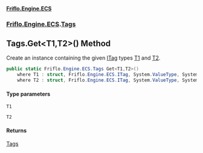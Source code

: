 #### [Friflo.Engine.ECS](index.md 'index')
### [Friflo.Engine.ECS](Friflo.Engine.ECS.md 'Friflo.Engine.ECS').[Tags](Tags.md 'Friflo.Engine.ECS.Tags')

## Tags.Get<T1,T2>() Method

Create an instance containing the given [ITag](ITag.md 'Friflo.Engine.ECS.ITag') types
[T1](Tags.Get_T1,T2_().md#Friflo.Engine.ECS.Tags.Get_T1,T2_().T1 'Friflo.Engine.ECS.Tags.Get<T1,T2>().T1') and [T2](Tags.Get_T1,T2_().md#Friflo.Engine.ECS.Tags.Get_T1,T2_().T2 'Friflo.Engine.ECS.Tags.Get<T1,T2>().T2').

```csharp
public static Friflo.Engine.ECS.Tags Get<T1,T2>()
    where T1 : struct, Friflo.Engine.ECS.ITag, System.ValueType, System.ValueType
    where T2 : struct, Friflo.Engine.ECS.ITag, System.ValueType, System.ValueType;
```
#### Type parameters

<a name='Friflo.Engine.ECS.Tags.Get_T1,T2_().T1'></a>

`T1`

<a name='Friflo.Engine.ECS.Tags.Get_T1,T2_().T2'></a>

`T2`

#### Returns
[Tags](Tags.md 'Friflo.Engine.ECS.Tags')
